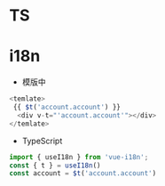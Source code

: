 # TS

# i18n
* 模版中
```js
<temlate>
 {{ $t('account.account') }}
  <div v-t="'account.account'"></div>
</temlate> 
```
* TypeScript
```js
import { useI18n } from 'vue-i18n';
const { t } = useI18n()
const account = $t('account.account') 
 ```
